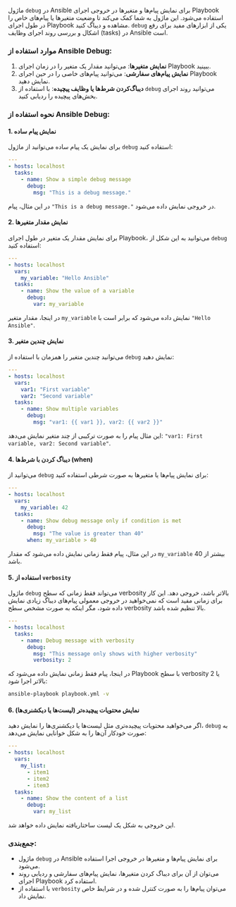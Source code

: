 ماژول `debug` در Ansible برای نمایش پیام‌ها و متغیرها در خروجی اجرای Playbook استفاده می‌شود. این ماژول به شما کمک می‌کند تا وضعیت متغیرها یا پیام‌های خاص را در طول اجرای Playbook مشاهده و دیباگ کنید. `debug` یکی از ابزارهای مفید برای رفع اشکال و بررسی روند اجرای وظایف (tasks) در Ansible است.

### موارد استفاده از Ansible Debug:
1. **نمایش متغیرها**: می‌توانید مقدار یک متغیر را در زمان اجرای Playbook ببینید.
2. **نمایش پیام‌های سفارشی**: می‌توانید پیام‌های خاصی را در حین اجرای Playbook نمایش دهید.
3. **دیباگ‌کردن شرط‌ها یا وظایف پیچیده**: با استفاده از `debug` می‌توانید روند اجرای بخش‌های پیچیده را ردیابی کنید.

### نحوه استفاده از Ansible Debug:

#### 1. نمایش پیام ساده
برای نمایش یک پیام ساده می‌توانید از ماژول `debug` استفاده کنید:

```yaml
---
- hosts: localhost
  tasks:
    - name: Show a simple debug message
      debug:
        msg: "This is a debug message."
```

در این مثال، پیام `"This is a debug message."` در خروجی نمایش داده می‌شود.

#### 2. نمایش مقدار متغیرها
برای نمایش مقدار یک متغیر در طول اجرای Playbook، می‌توانید به این شکل از `debug` استفاده کنید:

```yaml
---
- hosts: localhost
  vars:
    my_variable: "Hello Ansible"
  tasks:
    - name: Show the value of a variable
      debug:
        var: my_variable
```

در اینجا، مقدار متغیر `my_variable` نمایش داده می‌شود که برابر است با `"Hello Ansible"`.

#### 3. نمایش چندین متغیر
می‌توانید چندین متغیر را همزمان با استفاده از `debug` نمایش دهید:

```yaml
---
- hosts: localhost
  vars:
    var1: "First variable"
    var2: "Second variable"
  tasks:
    - name: Show multiple variables
      debug:
        msg: "var1: {{ var1 }}, var2: {{ var2 }}"
```

این مثال پیام را به صورت ترکیبی از چند متغیر نمایش می‌دهد: `"var1: First variable, var2: Second variable"`.

#### 4. دیباگ کردن با شرط‌ها (when)
می‌توانید از `debug` برای نمایش پیام‌ها یا متغیرها به صورت شرطی استفاده کنید:

```yaml
---
- hosts: localhost
  vars:
    my_variable: 42
  tasks:
    - name: Show debug message only if condition is met
      debug:
        msg: "The value is greater than 40"
      when: my_variable > 40
```

در این مثال، پیام فقط زمانی نمایش داده می‌شود که مقدار `my_variable` بیشتر از 40 باشد.

#### 5. استفاده از `verbosity`
ماژول `debug` می‌تواند فقط زمانی که سطح verbosity بالاتر باشد، خروجی دهد. این کار برای زمانی مفید است که نمی‌خواهید در خروجی معمولی پیام‌های دیباگ زیادی نمایش داده شود، مگر اینکه به صورت مشخص سطح verbosity بالا تنظیم شده باشد.

```yaml
---
- hosts: localhost
  tasks:
    - name: Debug message with verbosity
      debug:
        msg: "This message only shows with higher verbosity"
        verbosity: 2
```

در اینجا، پیام فقط زمانی نمایش داده می‌شود که Playbook با سطح verbosity 2 یا بالاتر اجرا شود:

```bash
ansible-playbook playbook.yml -v
```

#### 6. نمایش محتویات پیچیده‌تر (لیست‌ها یا دیکشنری‌ها)
اگر می‌خواهید محتویات پیچیده‌تری مثل لیست‌ها یا دیکشنری‌ها را نمایش دهید، `debug` به صورت خودکار آن‌ها را به شکل خوانایی نمایش می‌دهد:

```yaml
---
- hosts: localhost
  vars:
    my_list:
      - item1
      - item2
      - item3
  tasks:
    - name: Show the content of a list
      debug:
        var: my_list
```

این خروجی به شکل یک لیست ساختاریافته نمایش داده خواهد شد.

### جمع‌بندی:
- ماژول `debug` در Ansible برای نمایش پیام‌ها و متغیرها در خروجی اجرا استفاده می‌شود.
- می‌توان از آن برای دیباگ کردن متغیرها، نمایش پیام‌های سفارشی و ردیابی روند اجرای Playbook استفاده کرد.
- با استفاده از `verbosity` می‌توان پیام‌ها را به صورت کنترل شده و در شرایط خاص نمایش داد.
